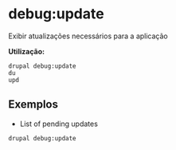 # debug:update
Exibir atualizações necessários para a aplicação

**Utilização:**
```
drupal debug:update
du
upd
```

## Exemplos
* List of pending updates
```
drupal debug:update
```
